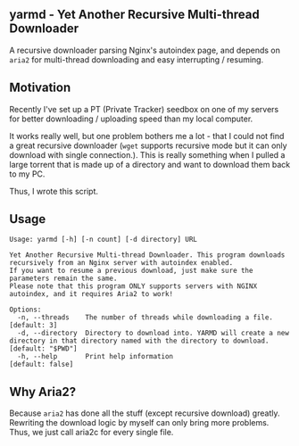 yarmd - Yet Another Recursive Multi-thread Downloader
---

A recursive downloader parsing Nginx's autoindex page, and depends on `aria2` for multi-thread downloading and easy interrupting / resuming.

Motivation
---

Recently I've set up a PT (Private Tracker) seedbox on one of my servers for better downloading / uploading speed than my local computer.

It works really well, but one problem bothers me a lot - that I could not find a great recursive downloader (`wget` supports recursive mode but it can only download with single connection.).
This is really something when I pulled a large torrent that is made up of a directory and want to download them back to my PC.

Thus, I wrote this script.

Usage
---

```
Usage: yarmd [-h] [-n count] [-d directory] URL

Yet Another Recursive Multi-thread Downloader. This program downloads recursively from an Nginx server with autoindex enabled.
If you want to resume a previous download, just make sure the parameters remain the same.
Please note that this program ONLY supports servers with NGINX autoindex, and it requires Aria2 to work!

Options:
  -n, --threads    The number of threads while downloading a file.                                                                        [default: 3]
  -d, --directory  Directory to download into. YARMD will create a new directory in that directory named with the directory to download.  [default: "$PWD"]
  -h, --help       Print help information                                                                                                 [default: false]
```

Why Aria2?
---

Because `aria2` has done all the stuff (except recursive download) greatly. Rewriting the download logic by myself can only bring more problems. Thus, we just call aria2c for every single file.